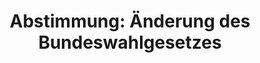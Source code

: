 ---
abstimmung:
  abstimmung: 1
  bundestagssitzung: 92
  datum: 17. März 2023
  legislaturperiode: 20
categories:
- Todo
data:
- title: Abstimmungsergebnis 20230317_1.pdf
  url: /res/2025-btw/abstimmungsergebnisse/20230317_1.pdf
- title: Abstimmungsergebnis 20230317_1_xls.xlsx
  url: /res/2025-btw/abstimmungsergebnisse/20230317_1_xls.xlsx
- title: Abstimmungsergebnis 20230317_1_xls.csv
  url: /res/2025-btw/abstimmungsergebnisse_csv/20230317_1_xls.csv
documents:
- local: /res/2025-btw/drucksachen/2005370.pdf
  summary: '### Gesetzesentwurf der Fraktionen SPD, BÜNDNIS 90/DIE GRÜNEN und FDP


    Dieser Gesetzesentwurf zielt darauf ab, die Größe des Bundestages auf 598 Abgeordnete
    zu begrenzen und das Wahlsystem zu reformieren.  Die steigende Zahl der Abgeordneten
    durch Überhangmandate soll reduziert werden.  Die Verhältniswahl soll gestärkt,
    die Funktionsfähigkeit des Parlaments verbessert und die politische Akzeptanz
    erhöht werden.



    **Kernpunkte und Ziele:**


    * Begrenzung der Abgeordnetenzahl auf 598

    * Stärkung des Verhältniswahlrechts

    * Verbesserung der Funktionsfähigkeit des Bundestages

    * Erhöhung der politischen Akzeptanz

    * Beibehaltung der Wahlkreiseinteilung

    * Abschaffung von Ausgleichsmandaten


    '
  title: Drucksache 20/5370
  url: https://dserver.bundestag.de/btd/20/053/2005370.pdf
- local: /res/2025-btw/drucksachen/2006015.pdf
  summary: '### Beschlussempfehlung und Bericht des Ausschusses für Inneres und Heimat


    Der Ausschuss für Inneres und Heimat empfiehlt die Annahme eines geänderten Gesetzentwurfs
    zur Änderung des Bundeswahlgesetzes, welcher die Anzahl der Abgeordneten auf 630
    festlegt und  Überhangmandate abschafft.  Zusätzlich werden Anträge zur Wahlrechtsreform
    (CDU/CSU), zur Einführung eines Wahlrechts für Ausländer*innen und zur Senkung
    des Wahlalters (DIE LINKE) abgelehnt.


    **Kernpunkte und Ziele:**


    *   Änderung des Bundeswahlgesetzes

    *   Festlegung der Abgeordnetenzahl auf 630

    *   Abschaffung von Überhangmandaten

    *   Ablehnung weiterer Wahlrechtsanträge'
  title: Drucksache 20/6015
  url: https://dserver.bundestag.de/btd/20/060/2006015.pdf
ergebnis:
  AfD:
    enthaltung: 21
    gesamt: 78
    ja: 3
    nein: 41
    nichtabgegeben: 13
    ungueltig: 0
  Bündnis 90/Die Grünen:
    enthaltung: 0
    gesamt: 118
    ja: 112
    nein: 0
    nichtabgegeben: 6
    ungueltig: 0
  CDU/CSU:
    enthaltung: 0
    gesamt: 197
    ja: 0
    nein: 184
    nichtabgegeben: 13
    ungueltig: 0
  Die Linke:
    enthaltung: 0
    gesamt: 39
    ja: 0
    nein: 31
    nichtabgegeben: 8
    ungueltig: 0
  FDP:
    enthaltung: 0
    gesamt: 92
    ja: 87
    nein: 0
    nichtabgegeben: 5
    ungueltig: 0
  Fraktionslos:
    enthaltung: 1
    gesamt: 6
    ja: 1
    nein: 3
    nichtabgegeben: 1
    ungueltig: 0
  SPD:
    enthaltung: 1
    gesamt: 205
    ja: 196
    nein: 2
    nichtabgegeben: 6
    ungueltig: 0
layout: abstimmung
links:
- title: Link zu bundestag.de
  url: https://www.bundestag.de/parlament/plenum/abstimmung/abstimmung?id=831
preview: 'Deutscher Bundestag


  92. Sitzung des Deutschen Bundestages

  am Freitag, 17. März 2023


  Endgültiges Ergebnis der Namentlichen Abstimmung Nr. 1


  Gesetzentwurf der Fraktionen SPD, BÜNDNIS 90/DIE GRÜNEN und FDP

  Entwurf eines Gesetzes zur Änderung des Bundeswahlgesetzes und des

  Fünfundzwanzigsten Gesetzes zur Änderung des Bundeswahlgesetzes

  Drs. 20/5370 und 20/6015'
tags:
- Todo
title: 'Abstimmung: Änderung des Bundeswahlgesetzes'
---